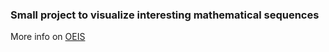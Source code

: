 ### Small project to visualize interesting mathematical sequences
More info on [OEIS](https://oeis.org/)
